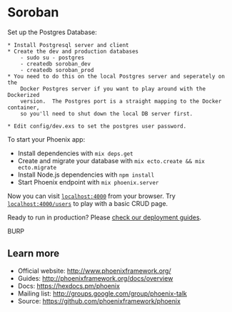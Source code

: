 # Soroban

Set up the Postgres Database:

    * Install Postgresql server and client
    * Create the dev and production databases
        - sudo su - postgres
        - createdb soroban_dev
        - createdb soroban_prod
    * You need to do this on the local Postgres server and seperately on the
        Docker Postgres server if you want to play around with the Dockerized
        version.  The Postgres port is a straight mapping to the Docker container,
        so you'll need to shut down the local DB server first.

    * Edit config/dev.exs to set the postgres user password.

To start your Phoenix app:

  * Install dependencies with `mix deps.get`
  * Create and migrate your database with `mix ecto.create && mix ecto.migrate`
  * Install Node.js dependencies with `npm install`
  * Start Phoenix endpoint with `mix phoenix.server`

Now you can visit [`localhost:4000`](http://localhost:4000) from your browser.
Try [`localhost:4000/users`](http://localhost:4000/users) to play with a basic CRUD page.

Ready to run in production? Please [check our deployment guides](http://www.phoenixframework.org/docs/deployment).

BURP

## Learn more

  * Official website: http://www.phoenixframework.org/
  * Guides: http://phoenixframework.org/docs/overview
  * Docs: https://hexdocs.pm/phoenix
  * Mailing list: http://groups.google.com/group/phoenix-talk
  * Source: https://github.com/phoenixframework/phoenix
